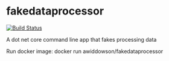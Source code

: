 # fakedataprocessor

[![Build Status](https://travis-ci.com/drewtech/fakedataprocessor.svg?branch=master)](https://travis-ci.com/drewtech/fakedataprocessor)

A dot net core command line app that fakes processing data

Run docker image:  docker run awiddowson/fakedataprocessor
